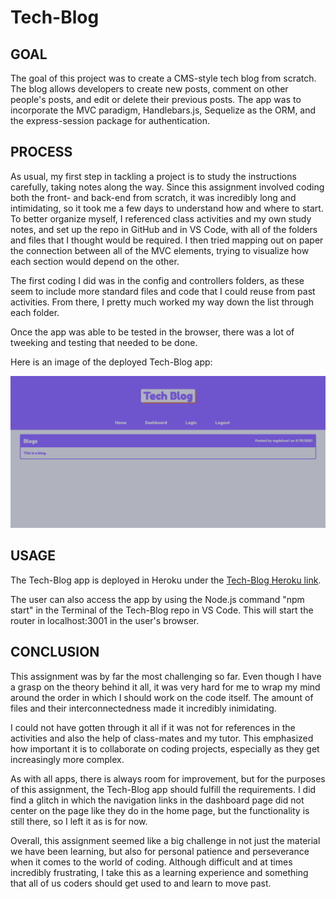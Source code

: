 # Tech-Blog

## GOAL

The goal of this project was to create a CMS-style tech blog from scratch. The blog allows developers to create new posts, comment on other people's posts, and edit or delete their previous posts. The app was to incorporate the MVC paradigm, Handlebars.js, Sequelize as the ORM, and the express-session package for authentication. 

## PROCESS

As usual, my first step in tackling a project is to study the instructions carefully, taking notes along the way. Since this assignment involved coding both the front- and back-end from scratch, it was incredibly long and intimidating, so it took me a few days to understand how and where to start. To better organize myself, I referenced class activities and my own study notes, and set up the repo in GitHub and in VS Code, with all of the folders and files that I thought would be required. I then tried mapping out on paper the connection between all of the MVC elements, trying to visualize how each section would depend on the other. 

The first coding I did was in the config and controllers folders, as these seem to include more standard files and code that I could reuse from past activities. From there, I pretty much worked my way down the list through each folder. 

Once the app was able to be tested in the browser, there was a lot of tweeking and testing that needed to be done. 

Here is an image of the deployed Tech-Blog app:

![Image of Tech Blog App](assets/screencapture-localhost-3001-2021-05-19-10_22_27.png)

## USAGE

The Tech-Blog app is deployed in Heroku under the [Tech-Blog Heroku link]().

The user can also access the app by using the Node.js command "npm start" in the Terminal of the Tech-Blog repo in VS Code. This will start the router in localhost:3001 in the user's browser. 

## CONCLUSION

This assignment was by far the most challenging so far. Even though I have a grasp on the theory behind it all, it was very hard for me to wrap my mind around the order in which I should work on the code itself. The amount of files and their interconnectedness made it incredibly inimidating. 

I could not have gotten through it all if it was not for references in the activities and also the help of class-mates and my tutor. This emphasized how important it is to collaborate on coding projects, especially as they get increasingly more complex. 

As with all apps, there is always room for improvement, but for the purposes of this assignment, the Tech-Blog app should fulfill the requirements. I did find a glitch in which the navigation links in the dashboard page did not center on the page like they do in the home page, but the functionality is still there, so I left it as is for now. 

Overall, this assignment seemed like a big challenge in not just the material we have been learning, but also for personal patience and perseverance when it comes to the world of coding. Although difficult and at times incredibly frustrating, I take this as a learning experience and something that all of us coders should get used to and learn to move past. 
